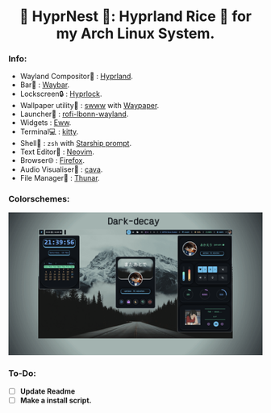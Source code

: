 <h1 align="center">🪺 HyprNest 🪺: Hyprland Rice 🍚 for my Arch Linux System.</h1>

### Info:
+ Wayland Compositor🔲 : [Hyprland](https://github.com/hyprwm/Hyprland).
+ Bar🍫 : [Waybar](https://github.com/Alexays/Waybar).
+ Lockscreen🔒 : [Hyprlock](https://github.com/hyprwm/hyprlock).
+ Wallpaper utility🌅 : [swww](https://github.com/LGFae/swww) with [Waypaper](https://github.com/anufrievroman/waypaper).
+ Launcher🚀 :  [rofi-lbonn-wayland](https://aur.archlinux.org/packages/rofi-lbonn-wayland-git).
+ Widgets : [Eww](https://github.com/elkowar/eww).
+ Terminal💻 : [kitty](https://github.com/kovidgoyal/kitty).
+ Shell🐚 : ```zsh``` with [Starship prompt](https://starship.rs/).
+ Text Editor📝 : [Neovim](https://neovim.io/).
+ Browser🌐 : [Firefox](https://www.mozilla.org/en-US/firefox/new/).
+ Audio Visualiser🎵 : [cava](https://github.com/karlstav/cava).
+ File Manager📂 : [Thunar](https://docs.xfce.org/xfce/thunar/start).

### Colorschemes:
![colorschemes](./Pictures/assets/colorschemes.gif)

### To-Do:
- [ ] **Update Readme**
- [ ] **Make a install script.**
